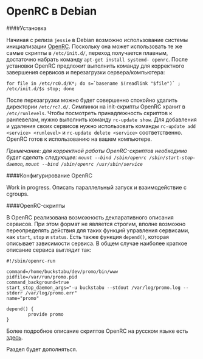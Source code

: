 OpenRC в Debian
===============

####Установка

Начиная с релиза `jessie` в Debian возможно использование системы инициализации [OpenRC](http://en.wikipedia.org/wiki/OpenRC). Поскольку она может использовать те же самые скрипты в `/etc/init.d/`, переход получается плавным, достаточно набрать команду `apt-get install systemd- openrc`. После установки OpenRC предложит выполнить команду для корректного завершения сервисов и перезагрузки сервера/компьютера:

    for file in /etc/rc0.d/K*; do s=`basename $(readlink "$file")` ; /etc/init.d/$s stop; done

После перезагрузки можно будет совершенно спокойно удалить директории `/etc/rc?.d/`. Симлинки на init-скрипты OpenRC хранит в `/etc/runlevels`. Чтобы посмотреть принадлежность скриптов к ранлевелам, нужно выполнить команду `rc-update show`. Для добавления и удаления своих сервисов нужно использовать команды `rc-update add <service> <runlevel>` и `rc-update delete <service>` соответственно. OpenRC готов к использованию на вашем компьютере.

*Примечание: для корректной работы OpenRC-скриптов необходимо будет сделать следующее: `mount --bind /sbin/openrc /sbin/start-stop-daemon`, `mount --bind /sbin/openrc /usr/sbin/service`*

####Конфигурирование OpenRC

Work in progress. Описать параллельный запуск и взаимодействие с cgroups.

####OpenRC-скрипты

В OpenRC реализована возможность декларативного описания сервисов. При этом формат не является строгим, вполне возможно переопределять действия для таких функций управления сервисами, как `start`, `stop` и `status`. Есть также функция `depend()`, которая описывает зависимости сервиса. В общем случае наиболее краткое описание сервиса выглядит так:

    #!/sbin/openrc-run

    command=/home/buckstabu/dev/promo/bin/www
    pidfile=/var/run/promo.pid
    command_background=true
    start_stop_daemon_args="-u buckstabu --stdout /var/log/promo.log --stderr /var/log/promo.err"
    name="promo"

    depend() {
            provide promo
    }

Более подробное описание скриптов OpenRC на русском языке есть [здесь](https://www.gentoo.org/doc/ru/handbook/handbook-x86.xml?part=2&chap=4).

Раздел будет дополняться.
